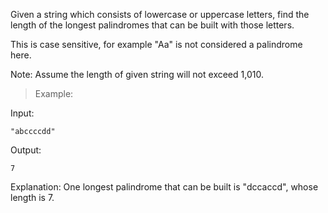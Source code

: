 
Given a string which consists of lowercase or uppercase letters, find the length of the longest palindromes that can be built with those letters.

This is case sensitive, for example "Aa" is not considered a palindrome here.

Note:
Assume the length of given string will not exceed 1,010.

>Example:

Input:

`"abccccdd"`

Output:

`7`

Explanation:
One longest palindrome that can be built is "dccaccd", whose length is 7.
